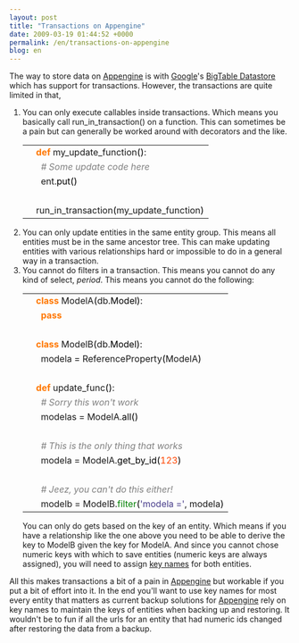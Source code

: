 ```yaml
---
layout: post
title: "Transactions on Appengine"
date: 2009-03-19 01:44:52 +0000
permalink: /en/transactions-on-appengine
blog: en
---
```


<p>The way to store data on <a href="http://code.google.com/appengine/" title="Appengine">Appengine</a> is with <a href="http://www.google.com/" title="Google">Google</a>'s <a href="http://code.google.com/appengine/docs/python/datastore/">BigTable Datastore</a> which has support for transactions. However, the transactions are quite limited in that,</p>

<ol>
  <li>You can only execute callables inside transactions. Which means you basically call run_in_transaction() on a function. This can sometimes be a pain but can generally be worked around with decorators and the like.
<div class="codeblock amc_python amc_short"><table><tr class="amc_code_odd"><td class="amc_line"><div class="amc1"></div></td><td><span style="color: #ff7700;font-weight:bold;">def</span> my_update_function<span style="color: black;">&#40;</span><span style="color: black;">&#41;</span>:<br /></td></tr><tr class="amc_code_even"><td class="amc_line"><div class="amc2"></div></td><td>&nbsp; <span style="color: #808080; font-style: italic;"># Some update code here</span><br /></td></tr><tr class="amc_code_odd"><td class="amc_line"><div class="amc3"></div></td><td>&nbsp; ent.<span style="color: black;">put</span><span style="color: black;">&#40;</span><span style="color: black;">&#41;</span><br /></td></tr><tr class="amc_code_even"><td class="amc_line"><div class="amc4"></div></td><td><br /></td></tr><tr class="amc_code_odd"><td class="amc_line"><div class="amc5"></div></td><td>run_in_transaction<span style="color: black;">&#40;</span>my_update_function<span style="color: black;">&#41;</span></td></tr></table></div>
</li>
<li>You can only update entities in the same entity group. This means all entities must be in the same ancestor tree. This can make updating entities with various relationships hard or impossible to do in a general way in a transaction.</li> 
<li>You cannot do filters in a transaction. This means you cannot do any kind of select, <em>period</em>. This means you cannot do the following:
<div class="codeblock amc_python amc_short"><table><tr class="amc_code_odd"><td class="amc_line"><div class="amc1"></div></td><td><span style="color: #ff7700;font-weight:bold;">class</span> ModelA<span style="color: black;">&#40;</span>db.<span style="color: black;">Model</span><span style="color: black;">&#41;</span>:<br /></td></tr><tr class="amc_code_even"><td class="amc_line"><div class="amc2"></div></td><td>&nbsp; <span style="color: #ff7700;font-weight:bold;">pass</span><br /></td></tr><tr class="amc_code_odd"><td class="amc_line"><div class="amc3"></div></td><td><br /></td></tr><tr class="amc_code_even"><td class="amc_line"><div class="amc4"></div></td><td><span style="color: #ff7700;font-weight:bold;">class</span> ModelB<span style="color: black;">&#40;</span>db.<span style="color: black;">Model</span><span style="color: black;">&#41;</span>:<br /></td></tr><tr class="amc_code_odd"><td class="amc_line"><div class="amc5"></div></td><td>&nbsp; modela = ReferenceProperty<span style="color: black;">&#40;</span>ModelA<span style="color: black;">&#41;</span><br /></td></tr><tr class="amc_code_even"><td class="amc_line"><div class="amc6"></div></td><td><br /></td></tr><tr class="amc_code_odd"><td class="amc_line"><div class="amc7"></div></td><td><span style="color: #ff7700;font-weight:bold;">def</span> update_func<span style="color: black;">&#40;</span><span style="color: black;">&#41;</span>:<br /></td></tr><tr class="amc_code_even"><td class="amc_line"><div class="amc8"></div></td><td>&nbsp; <span style="color: #808080; font-style: italic;"># Sorry this won't work</span><br /></td></tr><tr class="amc_code_odd"><td class="amc_line"><div class="amc9"></div></td><td>&nbsp; modelas = ModelA.<span style="color: black;">all</span><span style="color: black;">&#40;</span><span style="color: black;">&#41;</span><br /></td></tr><tr class="amc_code_even"><td class="amc_line"><div class="amc0"><div class="amc1"></div></div></td><td><br /></td></tr><tr class="amc_code_odd"><td class="amc_line"><div class="amc1"><div class="amc1"></div></div></td><td>&nbsp; <span style="color: #808080; font-style: italic;"># This is the only thing that works</span><br /></td></tr><tr class="amc_code_even"><td class="amc_line"><div class="amc2"><div class="amc1"></div></div></td><td>&nbsp; modela = ModelA.<span style="color: black;">get_by_id</span><span style="color: black;">&#40;</span><span style="color: #ff4500;">123</span><span style="color: black;">&#41;</span><br /></td></tr><tr class="amc_code_odd"><td class="amc_line"><div class="amc3"><div class="amc1"></div></div></td><td><br /></td></tr><tr class="amc_code_even"><td class="amc_line"><div class="amc4"><div class="amc1"></div></div></td><td>&nbsp; <span style="color: #808080; font-style: italic;"># Jeez, you can't do this either!</span><br /></td></tr><tr class="amc_code_odd"><td class="amc_line"><div class="amc5"><div class="amc1"></div></div></td><td>&nbsp; modelb = ModelB.<span style="color: #008000;">filter</span><span style="color: black;">&#40;</span><span style="color: #483d8b;">'modela ='</span>, modela<span style="color: black;">&#41;</span></td></tr></table></div>

You can only do gets based on the key of an entity. Which means if you have a relationship like the one above you need to be able to derive the key to ModelB given the key for ModelA. And since you cannot chose numeric keys with which to save entities (numeric keys are always assigned), you will need to assign <a href="http://code.google.com/appengine/docs/python/datastore/keysandentitygroups.html#Kinds_Names_and_IDs">key names</a> for both entities.</li>
</ol>

<p>All this makes transactions a bit of a pain in <a href="http://code.google.com/appengine/" title="Appengine">Appengine</a> but workable if you put a bit of effort into it. In the end you'll want to use key names for most every entity that matters as current backup solutions for <a href="http://code.google.com/appengine/" title="Appengine">Appengine</a> rely on key names to maintain the keys of entities when backing up and restoring. It wouldn't be to fun if all the urls for an entity that had numeric ids changed after restoring the data from a backup.</p>
<div class="sharethis">
        <script type="text/javascript" language="javascript">
          SHARETHIS.addEntry( {
            title : 'Transactions on Appengine',
              url   : 'http://www.ianlewis.org/en/transactions-on-appengine'}, 
            { button: true }
          ) ;
        </script></div>
